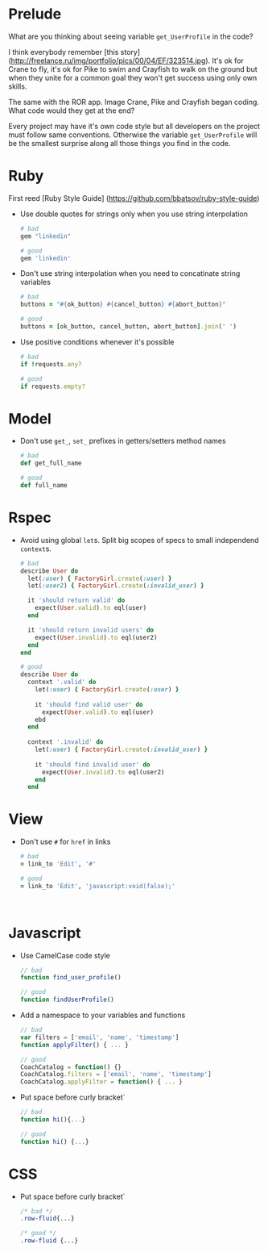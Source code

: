 # Prelude

What are you thinking about seeing variable `get_UserProfile` in the code?

I think everybody remember [this story] (http://freelance.ru/img/portfolio/pics/00/04/EF/323514.jpg). It's ok for Crane to fly, it's ok for Pike to swim and Crayfish to walk on the ground but when they unite for a common goal they won't get success using only own skills.

The same with the ROR app. Image Crane, Pike and Crayfish began coding. What code would they get at the end?

Every project may have it's own code style but all developers on the project must follow same conventions.
Otherwise the variable `get_UserProfile` will be the smallest surprise along all those things you find in the code.

# Ruby
First reed [Ruby Style Guide] (https://github.com/bbatsov/ruby-style-guide)

* Use double quotes for strings only when you use string interpolation

    ```Ruby
    # bad
    gem "linkedin"
    
    # good
    gem 'linkedin'
    ```
    
* Don't use string interpolation when you need to concatinate string variables

    ```Ruby
    # bad
    buttons = "#{ok_button} #{cancel_button} #{abort_button}"
    
    # good
    buttons = [ok_button, cancel_button, abort_button].join(' ')
    ``` 
  
* Use positive conditions whenever it's possible
    
    ```Ruby
    # bad
    if !requests.any?
    
    # good
    if requests.empty?
    ```
    
    
# Model

* Don't use `get_`, `set_` prefixes in getters/setters method names
    
    ```Ruby
    # bad
    def get_full_name

    # good
    def full_name
    ```    
    
# Rspec

* Avoid using global `let`s. Split big scopes of specs to small independend `context`s.
    
    ```Ruby
    # bad
    describe User do
      let(:user) { FactoryGirl.create(:user) }
      let(:user2) { FactoryGirl.create(:invalid_user) }
    
      it 'should return valid' do
        expect(User.valid).to eql(user)
      end
    
      it 'should return invalid users' do
        expect(User.invalid).to eql(user2)
      end
    end

    # good
    describe User do
      context '.valid' do
        let(:user) { FactoryGirl.create(:user) }
        
        it 'should find valid user' do
          expect(User.valid).to eql(user)
        ebd
      end
      
      context '.invalid' do
        let(:user) { FactoryGirl.create(:invalid_user) }
        
        it 'should find invalid user' do
          expect(User.invalid).to eql(user2)
        end
      end
    ```      
    
# View

* Don't use `#` for `href` in links
    
    ```Ruby
    # bad
    = link_to 'Edit', '#'

    # good
    = link_to 'Edit', 'javascript:void(false);'
    
      
# Javascript

* Use CamelCase code style 

    ```Javascript
    // bad
    function find_user_profile()

    // good
    function findUserProfile()
    ```
    
* Add a namespace to your variables and functions

    ```Javascript
    // bad
    var filters = ['email', 'name', 'timestamp']
    function applyFilter() { ... }
    
    // good
    CoachCatalog = function() {}
    CoachCatalog.filters = ['email', 'name', 'timestamp']
    CoachCatalog.applyFilter = function() { ... }
    ```
    
* Put space before curly bracket`

    ```Javascript
    // bad
    function hi(){...}
    
    // good
    function hi() {...}
    ```

# CSS

* Put space before curly bracket`

    ```css
    /* bad */
    .row-fluid{...}
    
    /* good */
    .row-fluid {...}
    ```
